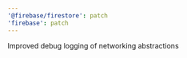 ```yaml
---
'@firebase/firestore': patch
'firebase': patch
---
```


Improved debug logging of networking abstractions
